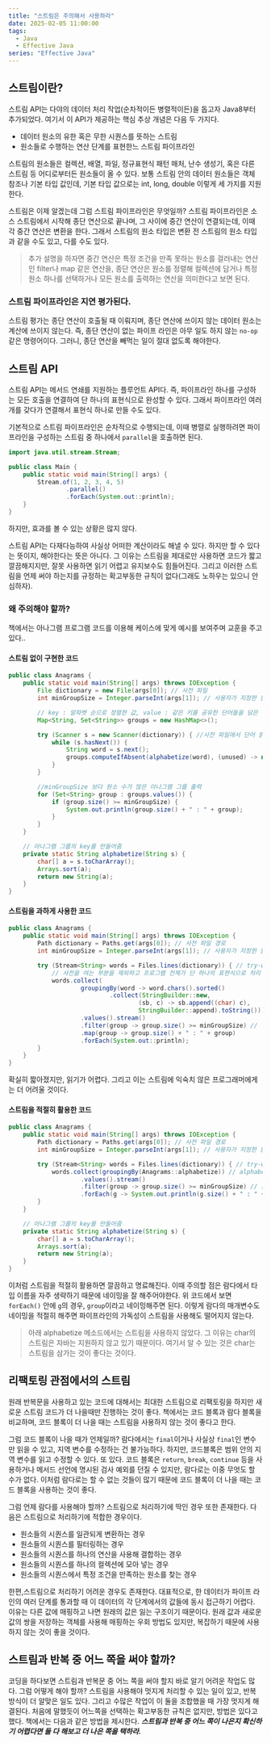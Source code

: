 ```yaml
---
title: "스트림은 주의해서 사용하라"
date: 2025-02-05 11:00:00
tags: 
  - Java
  - Effective Java
series: "Effective Java"
---
```


## 스트림이란?

스트림 API는 다야의 데이터 처리 작업(순차적이든 병렬적이든)을 돕고자 Java8부터 추가되었다.
여기서 이 API가 제공하는 핵심 추상 개념은 다음 두 가지다.

- 데이터 원소의 유한 혹은 무한 시퀀스를 뜻하는 스트림
- 원소들로 수행하는 연산 단계를 표현한느 스트림 파이프라인

스트림의 원소들은 컬렉션, 배열, 파일, 정규표현식 패턴 매처, 난수 생성기, 혹은 다른 스트림 등 어디로부터든 원소들이 올 수 있다.
보통 스트림 안의 데이터 원소들은 객체 참조나 기본 타입 값인데, 기본 타입 값으로는 int, long, double 이렇게 세 가지를 지원한다.

스트림은 이제 알겠는데 그럼 스트림 파이프라인은 무엇일까?
스트림 파이프라인은 소스 스트림에서 시작해 종단 연산으로 끝나며, 그 사이에 중간 연산이 연결되는데, 이때 각 중간 연산은 변환을 한다.
그래서 스트림의 원소 타입은 변환 전 스트림의 원소 타입과 같을 수도 있고, 다를 수도 있다.

> 추가 설명을 하자면 중간 연산은 특정 조건을 만족 못하는 원소를 걸러내는 연산인 filter나 map 같은 연산을,
> 종단 연산은 원소를 정렬해 컬렉션에 담거나 특정 원소 하나를 선택하거나 모든 원소를 출력하는 연산을 의미한다고 보면 된다.

### 스트림 파이프라인은 지연 평가된다.

스트림 평가는 종단 연산이 호출될 때 이뤄지며, 종단 연산에 쓰이지 않는 데이터 원소는 계산에 쓰이지 않는다.
즉, 종단 연산이 없는 파이프 라인은 아무 일도 하지 않는 `no-op`같은 명령어이다.
그러니, 종단 연산을 빼먹는 일이 절대 없도록 해야한다.

## 스트림 API

스트림 API는 메서드 연쇄를 지원하는 플루언트 API다.
즉, 파이프라인 하나를 구성하는 모든 호출을 연결하여 단 하나의 표현식으로 완성할 수 있다.
그래서 파이프라인 여러 개를 갖다가 연결해서 표현식 하나로 만들 수도 있다.

기본적으로 스트림 파이프라인은 순차적으로 수행되는데, 이때 병렬로 실행하려면 파이프라인을 구성하는 스트림 중 하나에서 `parallel`을 호출하면 된다.

```java
import java.util.stream.Stream;

public class Main {
    public static void main(String[] args) {
        Stream.of(1, 2, 3, 4, 5)
                .parallel()
                .forEach(System.out::println);
    }
}
```

하지만, 효과를 볼 수 있는 상황은 많지 않다.

스트림 API는 다재다능하여 사실상 어떠한 계산이라도 해낼 수 있다.
하지만 할 수 있다는 뜻이지, 해야한다는 뜻은 아니다.
그 이유는 스트림을 제대로만 사용하면 코드가 짧고 깔끔해지지만, 잘못 사용하면 읽기 어렵고 유지보수도 힘들어진다.
그리고 이러한 스트림을 언제 써야 하는지를 규정하는 확고부동한 규칙이 없다(그래도 노하우는 있으니 안심하자).

### 왜 주의해야 할까?

책에서는 아나그램 프로그램 코드를 이용해 케이스에 맞게 예시를 보여주며 교훈을 주고 있다..

#### 스트림 없이 구현한 코드

```java
public class Anagrams {
	public static void main(String[] args) throws IOException {
		File dictionary = new File(args[0]); // 사전 파일
		int minGroupSize = Integer.parseInt(args[1]); // 사용자가 지정한 원소 수 문턱값

		// key : 알파벳 순으로 정렬한 값, value : 같은 키를 공유한 단어들을 담은 집합
		Map<String, Set<String>> groups = new HashMap<>();

		try (Scanner s = new Scanner(dictionary)) { //사전 파일에서 단어 읽음
			while (s.hasNext()) {
				String word = s.next();
				groups.computeIfAbsent(alphabetize(word), (unused) -> new TreeSet<>()).add(word);
			}
		}

		//minGroupSize 보다 원소 수가 많은 아나그램 그룹 출력
		for (Set<String> group : groups.values()) {
			if (group.size() >= minGroupSize) {
				System.out.println(group.size() + " : " + group);
			}
		}
	}

	// 아나그램 그룹의 key를 만들어줌
	private static String alphabetize(String s) {
		char[] a = s.toCharArray();
		Arrays.sort(a);
		return new String(a);
	}
}
```

#### 스트림을 과하게 사용한 코드

```java
public class Anagrams {
	public static void main(String[] args) throws IOException {
		Path dictionary = Paths.get(args[0]); // 사전 파일 경로
		int minGroupSize = Integer.parseInt(args[1]); // 사용자가 지정한 원소 수 문턱값

		try (Stream<String> words = Files.lines(dictionary)) { // try-with-resources 문을 사용해 파일을 닫음
			// 사전을 여는 부분을 제외하고 프로그램 전체가 단 하나의 표현식으로 처리
			words.collect(
					groupingBy(word -> word.chars().sorted()
							.collect(StringBuilder::new,
									(sb, c) -> sb.append((char) c),
									StringBuilder::append).toString()))
					.values().stream()
					.filter(group -> group.size() >= minGroupSize) //
					.map(group -> group.size() + " : " + group)
					.forEach(System.out::println);
		}
	}
}
```

확실히 짧아졌지만, 읽기가 어렵다. 그리고 이는 스트림에 익숙치 않은 프로그래머에게는 더 어려울 것이다.

#### 스트림을 적절히 활용한 코드

```java
public class Anagrams {
	public static void main(String[] args) throws IOException {
		Path dictionary = Paths.get(args[0]); // 사전 파일 경로
		int minGroupSize = Integer.parseInt(args[1]); // 사용자가 지정한 원소 수 문턱값

		try (Stream<String> words = Files.lines(dictionary)) { // try-with-resources 문을 사용해 파일을 닫음
			words.collect(groupingBy(Anagrams::alphabetize)) // alphabetize 메서드로 단어들을 그룹화함
					.values().stream()
					.filter(group -> group.size() >= minGroupSize) // 문턱값보다 작은 것을 걸러냄
					.forEach(g -> System.out.println(g.size() + " : " + g)); // 필터링이 끝난 리스트 출력
		}
	}

	// 아나그램 그룹의 key를 만들어줌
	private static String alphabetize(String s) {
		char[] a = s.toCharArray();
		Arrays.sort(a);
		return new String(a);
	}
}
```

이처럼 스트림을 적절히 활용하면 깔끔하고 명료해진다.
이때 주의할 점은 람다에서 타입 이름을 자주 생략하기 때문에 네이밍을 잘 해주어야한다.
위 코드에서 보면 `forEach()` 안에 `g`의 경우, `group`이라고 네이밍해주면 된다.
이렇게 람다의 매개변수도 네이밍을 적절히 해주면 파이프라인의 가독성이 스트림을 사용해도 떨어지지 않는다.

> 아래 alphabetize 메소드에서는 스트림을 사용하지 않았다. 그 이유는 char의 스트림은 자바는 지원하지 않고 있기 때문이다. 여기서 알 수 있는 것은 char는 스트림을 삼가는 것이 좋다는 것이다.


## 리팩토링 관점에서의 스트림

원래 반복문을 사용하고 있는 코드에 대해서는 최대한 스트림으로 리팩토링을 하지만 새로운 스트림 코드가 더 나을때만 진행하는 것이 좋다.
책에서는 코드 블록과 람다 블록을 비교하며, 코드 블록이 더 나을 때는 스트림을 사용하지 않는 것이 좋다고 한다.

그럼 코드 블록이 나을 때가 언제일까?
람다에서는 `final`이거나 사실상 `final`인 변수만 읽을 수 있고, 지역 변수를 수정하는 건 불가능하다.
하지만, 코드블록은 범위 안의 지역 변수를 읽고 수정할 수 있다.
또 있다.
코드 블록은 `return`, `break`, `continue` 등을 사용하거나 메서드 선언에 명시된 검사 예외를 던질 수 있지만,
람다로는 이중 무엇도 할 수가 없다.
이처럼 람다로는 할 수 없는 것들이 많기 때문에 코드 블록이 더 나을 때는 코드 블록을 사용하는 것이 좋다.

그럼 언제 람다를 사용해야 할까?
스트림으로 처리하기에 딱인 경우 또한 존재한다.
다음은 스트림으로 처리하기에 적합한 경우이다.

- 원소들의 시퀀스를 일관되게 변환하는 경우
- 원소들의 시퀀스를 필터링하는 경우
- 원소들의 시퀀스를 하나의 연산을 사용해 결합하는 경우
- 원소들의 시퀀스를 하나의 컬렉션에 모아 넣는 경우
- 원소들의 시퀀스에서 특정 조건을 만족하는 원소를 찾는 경우

한편,스트림으로 처리하기 어려운 경우도 존재한다.
대표적으로, 한 데이터가 파이프 라인의 여러 단계를 통과할 때 이 데이터의 각 단계에서의 값들에 동시 접근하기 어렵다.
이유는 다른 값에 매핑하고 나면 원래의 값은 잃는 구조이기 때문이다.
원래 값과 새로운 값의 쌍을 저장하는 객체를 사용해 매핑하는 우회 방법도 있지만, 복잡하기 때문에 사용하지 않는 것이 좋을 것이다.

## 스트림과 반복 중 어느 쪽을 써야 할까?

코딩을 하다보면 스트림과 반복문 중 어느 쪽을 써야 할지 바로 알기 어려운 작업도 많다.
그럼 어떻게 해야 할까?
스트림을 사용해야 멋지게 처리할 수 있는 일이 있고, 반복 방식이 더 알맞은 일도 있다.
그리고 수많은 작업이 이 둘을 조합했을 때 가장 멋지게 해결된다.
처음에 말했듯이 어느쪽을 선택하는 확고부동한 규칙은 없지만, 방법은 있다고 했다.
책에서는 다음과 같은 방법을 제시한다.
_**스트림과 반복 중 어느 쪽이 나은지 확신하기 어렵다면 둘 다 해보고 더 나은 쪽을 택하라.**_